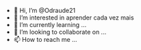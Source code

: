 - 👋 Hi, I’m @Odraude21
- 👀 I’m interested in  aprender cada vez mais
- 🌱 I’m currently learning ...
- 💞️ I’m looking to collaborate on ...
- 📫 How to reach me ...

<!---
Odraude21/Odraude21 is a ✨ special ✨ repository because its `README.md` (this file) appears on your GitHub profile.
You can click the Preview link to take a look at your changes.
--->
